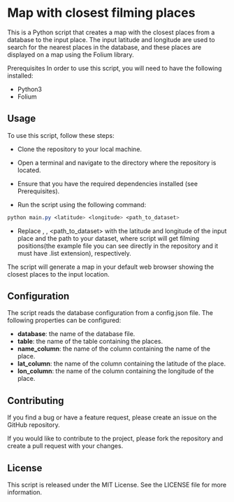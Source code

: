 # Map with closest filming places
This is a Python script that creates a map with the closest places from a database to the input place. The input latitude and longitude are used to search for the nearest places in the database, and these places are displayed on a map using the Folium library.

Prerequisites
In order to use this script, you will need to have the following installed:

 - Python3
 - Folium

## Usage
To use this script, follow these steps:

 * Clone the repository to your local machine.

 * Open a terminal and navigate to the directory where the repository is located.

 * Ensure that you have the required dependencies installed (see Prerequisites).

 * Run the script using the following command:

```css
python main.py <latitude> <longitude> <path_to_dataset>
```

 * Replace <latitude>, <longitude>, <path_to_dataset> with the latitude and longitude of the input place and the path to your dataset, where script will get filming positions(the example file you can see directly in the repository and it must have .list extension), respectively.

The script will generate a map in your default web browser showing the closest places to the input location.

## Configuration
 
The script reads the database configuration from a config.json file. The following properties can be configured:

 - **database**: the name of the database file.
 - **table**: the name of the table containing the places.
 - **name_column**: the name of the column containing the name of the place.
 - **lat_column**: the name of the column containing the latitude of the place.
 - **lon_column**: the name of the column containing the longitude of the place.

 
## Contributing
If you find a bug or have a feature request, please create an issue on the GitHub repository.

If you would like to contribute to the project, please fork the repository and create a pull request with your changes.

## License
This script is released under the MIT License. See the LICENSE file for more information.
